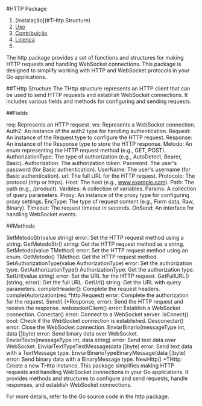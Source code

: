 #HTTP Package
1. [Instalação](#THttp Structure)
2. [Uso](#Fields)
3. [Contribuição](#contribuição)
4. [Licença](#licença)
5. 

The http package provides a set of functions and structures for making HTTP requests and handling WebSocket connections. This package is designed to simplify working with HTTP and WebSocket protocols in your Go applications.

##THttp Structure
The THttp structure represents an HTTP client that can be used to send HTTP requests and establish WebSocket connections. It includes various fields and methods for configuring and sending requests.

##Fields


req: Represents an HTTP request.
ws: Represents a WebSocket connection.
Auth2: An instance of the auth2 type for handling authentication.
Request: An instance of the Request type to configure the HTTP request.
Response: An instance of the Response type to store the HTTP response.
Metodo: An enum representing the HTTP request method (e.g., GET, POST).
AuthorizationType: The type of authorization (e.g., AutoDetect, Bearer, Basic).
Authorization: The authorization token.
Password: The user's password (for Basic authentication).
UserName: The user's username (for Basic authentication).
url: The full URL for the HTTP request.
Protocolo: The protocol (http or https).
Host: The host (e.g., www.example.com).
Path: The path (e.g., /product).
Varibles: A collection of variables.
Params: A collection of query parameters.
Proxy: An instance of the proxy type for configuring proxy settings.
EncType: The type of request content (e.g., Form data, Raw, Binary).
Timeout: The request timeout in seconds.
OnSend: An interface for handling WebSocket events.

##Methods

SetMetodoStr(value string) error: Set the HTTP request method using a string.
GetMetodoStr() string: Get the HTTP request method as a string.
SetMetodo(value TMethod) error: Set the HTTP request method using an enum.
GetMetodo() TMethod: Get the HTTP request method.
SetAuthorizationType(value AuthorizationType) error: Set the authorization type.
GetAuthorizationType() AuthorizationType: Get the authorization type.
SetUrl(value string) error: Set the URL for the HTTP request.
GetFullURL() (string, error): Get the full URL.
GetUrl() string: Get the URL with query parameters.
completHeader(): Complete the request headers.
completAutorization(req *http.Request) error: Complete the authorization for the request.
Send() (*Response, error): Send the HTTP request and receive the response.
websocketClient() error: Establish a WebSocket connection.
Conectar() error: Connect to a WebSocket server.
IsConect() bool: Check if the WebSocket connection is established.
Desconectar() error: Close the WebSocket connection.
EnviarBinario(messageType int, data []byte) error: Send binary data over WebSocket.
EnviarTexto(messageType int, data string) error: Send text data over WebSocket.
EnviarTextTypeTextMessage(data []byte) error: Send text data with a TextMessage type.
EnviarBinarioTypeBinaryMessage(data []byte) error: Send binary data with a BinaryMessage type.
NewHttp() *THttp: Create a new THttp instance.
This package simplifies making HTTP requests and handling WebSocket connections in your Go applications. It provides methods and structures to configure and send requests, handle responses, and establish WebSocket connections.

For more details, refer to the Go source code in the http package.
